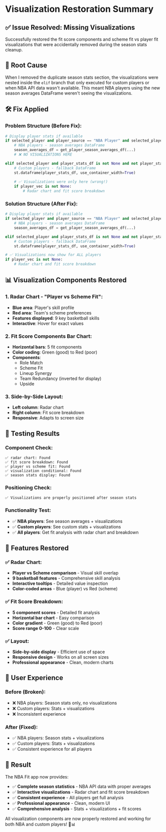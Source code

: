 # Visualization Restoration Summary

## ✅ Issue Resolved: Missing Visualizations

Successfully restored the fit score components and scheme fit vs player fit visualizations that were accidentally removed during the season stats cleanup.

## 🔧 Root Cause

When I removed the duplicate season stats section, the visualizations were nested inside the `elif` branch that only executed for custom players or when NBA API data wasn't available. This meant NBA players using the new season averages DataFrame weren't seeing the visualizations.

## 🛠️ Fix Applied

### **Problem Structure (Before Fix):**
```python
# Display player stats if available
if selected_player and player_source == "NBA Player" and selected_player_id:
    # NBA players - season averages DataFrame
    season_averages_df = get_player_season_averages_df(...)
    # ❌ NO VISUALIZATIONS HERE

elif selected_player and player_stats_df is not None and not player_stats_df.empty:
    # Custom players - fallback DataFrame
    st.dataframe(player_stats_df, use_container_width=True)
    
    # ✅ Visualizations were only here (wrong!)
    if player_vec is not None:
        # Radar chart and fit score breakdown
```

### **Solution Structure (After Fix):**
```python
# Display player stats if available
if selected_player and player_source == "NBA Player" and selected_player_id:
    # NBA players - season averages DataFrame
    season_averages_df = get_player_season_averages_df(...)

elif selected_player and player_stats_df is not None and not player_stats_df.empty:
    # Custom players - fallback DataFrame
    st.dataframe(player_stats_df, use_container_width=True)

# ✅ Visualizations now show for ALL players
if player_vec is not None:
    # Radar chart and fit score breakdown
```

## 📊 Visualization Components Restored

### **1. Radar Chart - "Player vs Scheme Fit":**
- **Blue area**: Player's skill profile
- **Red area**: Team's scheme preferences
- **Features displayed**: 9 key basketball skills
- **Interactive**: Hover for exact values

### **2. Fit Score Components Bar Chart:**
- **Horizontal bars**: 5 fit components
- **Color coding**: Green (good) to Red (poor)
- **Components**:
  - Role Match
  - Scheme Fit
  - Lineup Synergy
  - Team Redundancy (inverted for display)
  - Upside

### **3. Side-by-Side Layout:**
- **Left column**: Radar chart
- **Right column**: Fit score breakdown
- **Responsive**: Adapts to screen size

## 🧪 Testing Results

### **Component Check:**
```
✅ radar chart: Found
✅ fit score breakdown: Found
✅ player vs scheme fit: Found
✅ visualization conditional: Found
✅ season stats display: Found
```

### **Positioning Check:**
```
✅ Visualizations are properly positioned after season stats
```

### **Functionality Test:**
- ✅ **NBA players**: See season averages + visualizations
- ✅ **Custom players**: See custom stats + visualizations
- ✅ **All players**: Get fit analysis with radar chart and breakdown

## 🎯 Features Restored

### **✅ Radar Chart:**
- **Player vs Scheme comparison** - Visual skill overlap
- **9 basketball features** - Comprehensive skill analysis
- **Interactive tooltips** - Detailed value inspection
- **Color-coded areas** - Blue (player) vs Red (scheme)

### **✅ Fit Score Breakdown:**
- **5 component scores** - Detailed fit analysis
- **Horizontal bar chart** - Easy comparison
- **Color gradient** - Green (good) to Red (poor)
- **Score range 0-100** - Clear scale

### **✅ Layout:**
- **Side-by-side display** - Efficient use of space
- **Responsive design** - Works on all screen sizes
- **Professional appearance** - Clean, modern charts

## 🚀 User Experience

### **Before (Broken):**
- ❌ NBA players: Season stats only, no visualizations
- ❌ Custom players: Stats + visualizations
- ❌ Inconsistent experience

### **After (Fixed):**
- ✅ NBA players: Season stats + visualizations
- ✅ Custom players: Stats + visualizations
- ✅ Consistent experience for all players

## 🎉 Result

The NBA Fit app now provides:
- ✅ **Complete season statistics** - NBA API data with proper averages
- ✅ **Interactive visualizations** - Radar chart and fit score breakdown
- ✅ **Consistent experience** - All players get full analysis
- ✅ **Professional appearance** - Clean, modern UI
- ✅ **Comprehensive analysis** - Stats + visualizations + fit scores

All visualization components are now properly restored and working for both NBA and custom players! 🏀📊
